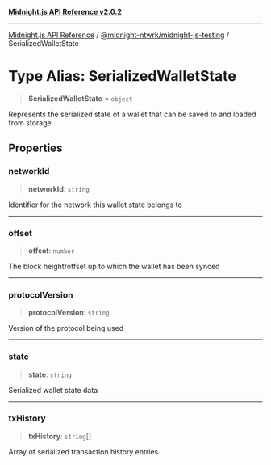 [**Midnight.js API Reference v2.0.2**](../../../README.md)

***

[Midnight.js API Reference](../../../packages.md) / [@midnight-ntwrk/midnight-js-testing](../README.md) / SerializedWalletState

# Type Alias: SerializedWalletState

> **SerializedWalletState** = `object`

Represents the serialized state of a wallet that can be saved to and loaded from storage.

## Properties

### networkId

> **networkId**: `string`

Identifier for the network this wallet state belongs to

***

### offset

> **offset**: `number`

The block height/offset up to which the wallet has been synced

***

### protocolVersion

> **protocolVersion**: `string`

Version of the protocol being used

***

### state

> **state**: `string`

Serialized wallet state data

***

### txHistory

> **txHistory**: `string`[]

Array of serialized transaction history entries
